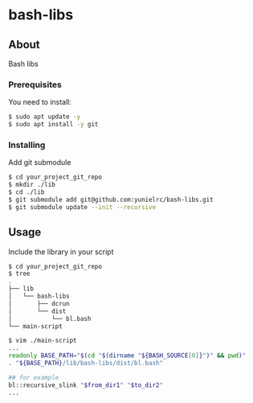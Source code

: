 # bash-libs

## About

Bash libs

### Prerequisites

You need to install:

```sh
$ sudo apt update -y
$ sudo apt install -y git
```

### Installing

Add git submodule

```sh
$ cd your_project_git_repo
$ mkdir ./lib
$ cd ./lib
$ git submodule add git@github.com:yunielrc/bash-libs.git
$ git submodule update --init --recursive
```

## Usage

Include the library in your script

```sh
$ cd your_project_git_repo
$ tree
.
├── lib
│   └── bash-libs
│       ├── dcrun
│       └── dist
│           └── bl.bash
└── main-script

$ vim ./main-script
...
readonly BASE_PATH="$(cd "$(dirname "${BASH_SOURCE[0]}")" && pwd)"
. "${BASE_PATH}/lib/bash-libs/dist/bl.bash"

## for example
bl::recursive_slink "$from_dir1" "$to_dir2"
...
```
